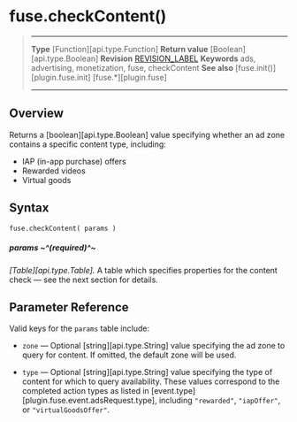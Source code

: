 # fuse.checkContent()

> --------------------- ------------------------------------------------------------------------------------------
> __Type__              [Function][api.type.Function]
> __Return value__      [Boolean][api.type.Boolean]
> __Revision__          [REVISION_LABEL](REVISION_URL)
> __Keywords__          ads, advertising, monetization, fuse, checkContent
> __See also__          [fuse.init()][plugin.fuse.init]
>						[fuse.*][plugin.fuse]
> --------------------- ------------------------------------------------------------------------------------------


## Overview

Returns a [boolean][api.type.Boolean] value specifying whether an ad zone contains a specific content type, including:

* IAP (in-app purchase) offers
* Rewarded videos
* Virtual goods


## Syntax

	fuse.checkContent( params )

##### params ~^(required)^~
_[Table][api.type.Table]._ A table which specifies properties for the content check — see the next section for details.


## Parameter Reference

Valid keys for the `params` table include:

* `zone` &mdash; Optional [string][api.type.String] value specifying the ad zone to query for content. If omitted, the default zone will be used.

* `type` &mdash; Optional [string][api.type.String] value specifying the type of content for which to query availability. These values correspond to the completed action types as listed in [event.type][plugin.fuse.event.adsRequest.type], including `"rewarded"`, `"iapOffer"`, or `"virtualGoodsOffer"`.